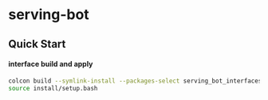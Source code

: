 # serving-bot

## Quick Start
#### interface build and apply
```bash
colcon build --symlink-install --packages-select serving_bot_interfaces
source install/setup.bash
```

